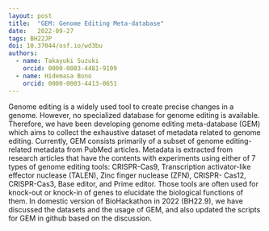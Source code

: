 ```yaml
---
layout: post
title:  "GEM: Genome Editing Meta-database"
date:   2022-09-27
tags: BH22JP
doi: 10.37044/osf.io/wd3bu
authors:
  - name: Takayuki Suzuki
    orcid: 0000-0003-4481-9109
  - name: Hidemasa Bono
    orcid: 0000-0003-4413-0651
---
```


Genome editing is a widely used tool to create precise changes in a genome. However, no specialized database for genome editing is available. Therefore, we have been developing genome editing meta-database (GEM) which aims to collect the exhaustive dataset of metadata related to genome editing. Currently, GEM consists primarily of a subset of genome editing- related metadata from PubMed articles. Metadata is extracted from research articles that have the contents with experiments using either of 7 types of genome editing tools: CRISPR-Cas9, Transcription activator-like effector nuclease (TALEN), Zinc finger nuclease (ZFN), CRISPR- Cas12, CRISPR-Cas3, Base editor, and Prime editor. Those tools are often used for knock-out or knock-in of genes to elucidate the biological functions of them. In domestic version of BioHackathon in 2022 (BH22.9), we have discussed the datasets and the usage of GEM, and also updated the scripts for GEM in github based on the discussion.

